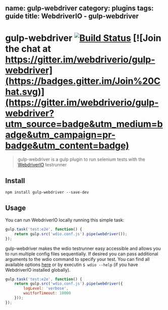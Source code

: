 name: gulp-webdriver
category: plugins
tags: guide
title: WebdriverIO - gulp-webdriver
---

gulp-webdriver [![Build Status](https://travis-ci.org/webdriverio/gulp-webdriver.svg?branch=master)](https://travis-ci.org/webdriverio/gulp-webdriver) [![Join the chat at https://gitter.im/webdriverio/gulp-webdriver](https://badges.gitter.im/Join%20Chat.svg)](https://gitter.im/webdriverio/gulp-webdriver?utm_source=badge&utm_medium=badge&utm_campaign=pr-badge&utm_content=badge)
==============

> gulp-webdriver is a gulp plugin to run selenium tests with the [WebdriverIO](http://webdriver.io) testrunner

## Install

```shell
npm install gulp-webdriver --save-dev
```

## Usage

You can run WebdriverIO locally running this simple task:

```js
gulp.task('test:e2e', function() {
    return gulp.src('wdio.conf.js').pipe(webdriver());
});
```

gulp-webdriver makes the wdio testrunner easy accessible and allows you to run multiple config files
sequentially. If desired you can pass additional arguments to the wdio command to specify your test.
You can find all available options [here](http://webdriver.io/guide/testrunner/gettingstarted.html)
or by executin `$ wdio --help` (if you have WebdriverIO installed globally).

```js
gulp.task('test:e2e', function() {
    return gulp.src('wdio.conf.js').pipe(webdriver({
        logLevel: 'verbose',
        waitforTimeout: 10000
    }));
});
```
